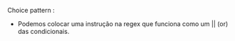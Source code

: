 Choice pattern :

- Podemos colocar uma instrução na regex que funciona como um || (or) das condicionais.